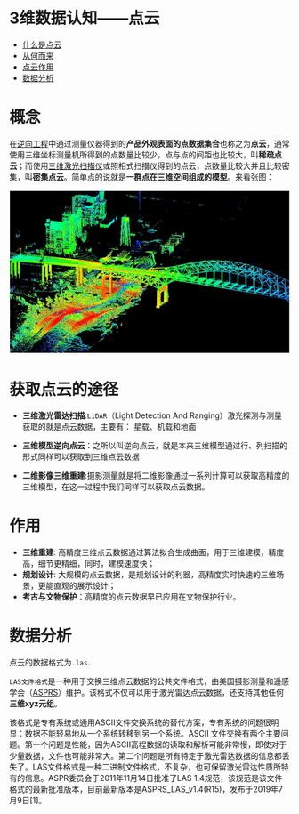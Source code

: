 # 3维数据认知——点云

- [什么是点云](#概念)
- [从何而来](#获取点云的途径)
- [点云作用](#作用)
- [数据分析](#数据分析)

# 概念

在[逆向工程](https://baike.baidu.com/item/逆向工程/5097433)中通过测量仪器得到的**产品外观表面的点数据集合**也称之为**点云**，通常使用三维坐标测量机所得到的点数量比较少，点与点的间距也比较大，叫**稀疏点云**；而使用[三维激光扫描仪](https://baike.baidu.com/item/三维激光扫描仪/5796256)或照相式扫描仪得到的点云，点数量比较大并且比较密集，叫**密集点云**。简单点的说就是**一群点在三维空间组成的模型**。来看张图：

![image-20220818173613344](assets/image-20220818173613344.png)

# 获取点云的途径

- **三维激光雷达扫描**:`LiDAR`（Light Detection And Ranging）激光探测与测量获取的就是点云数据，主要有： 星载、机载和地面

- **三维模型逆向点云**：之所以叫逆向点云，就是本来三维模型通过行、列扫描的形式同样可以获取到三维点云数据
-  **二维影像三维重建**:摄影测量就是将二维影像通过一系列计算可以获取高精度的三维模型，在这一过程中我们同样可以获取点云数据。

# 作用

- **三维重建**: 高精度三维点云数据通过算法拟合生成曲面，用于三维建模，精度高，细节更精细，同时，建模速度快；
- **规划设计**: 大规模的点云数据，是规划设计的利器，高精度实时快速的三维场景，更能直观的展示设计；
- **考古与文物保护**：高精度的点云数据早已应用在文物保护行业。

# 数据分析

点云的数据格式为`.las`.

`LAS文件格式`是一种用于交换三维点云数据的公共文件格式，由美国摄影测量和遥感学会（[ASPRS](https://www.asprs.org/)）维护。该格式不仅可以用于激光雷达点云数据，还支持其他任何**三维xyz元组**。

​    该格式是专有系统或通用ASCII文件交换系统的替代方案，专有系统的问题很明显：数据不能轻易地从一个系统转移到另一个系统。ASCII 文件交换有两个主要问题。第一个问题是性能，因为ASCII高程数据的读取和解析可能非常慢，即使对于少量数据，文件也可能非常大。第二个问题是所有特定于激光雷达数据的信息都丢失了。LAS文件格式是一种二进制文件格式，不复杂，也可保留激光雷达性质所特有的信息。ASPR委员会于2011年11月14日批准了LAS 1.4规范，该规范是该文件格式的最新批准版本，目前最新版本是ASPRS_LAS_v1.4(R15)，发布于2019年7月9日[1]。



